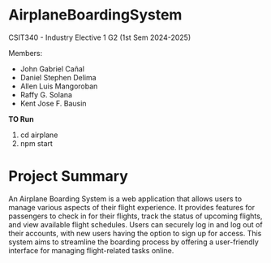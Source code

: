 # AirplaneBoardingSystem
CSIT340 - Industry Elective 1 G2 (1st Sem 2024-2025)

Members: 
- John Gabriel Cañal
- Daniel Stephen Delima
- Allen Luis Mangoroban
- Raffy G. Solana
- Kent Jose F. Bausin

**TO Run**
1. cd airplane
2. npm start

# Project Summary 

An Airplane Boarding System is a web application that allows users to manage various aspects of their flight experience. It provides features for passengers to check in for their flights, track the status of upcoming flights, and view available flight schedules. Users can securely log in and log out of their accounts, with new users having the option to sign up for access. This system aims to streamline the boarding process by offering a user-friendly interface for managing flight-related tasks online.

